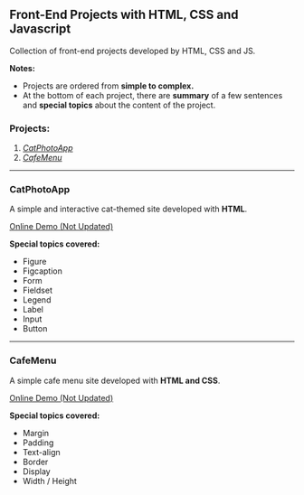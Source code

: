 <h2>Front-End Projects with HTML, CSS and Javascript</h2>

<p>Collection of front-end projects developed by HTML, CSS and JS.</p>

<strong>Notes:</strong>
<ul>
    <!-- Notes for collection -->
    <li>
        Projects are ordered from <b>simple to complex.</b>
    </li>
    <li>
        At the bottom of each project, there are <b>summary</b> of a few sentences and <b>special topics</b> about the content of the project.
    </li>
</ul>

<h3>Projects:</h3>
<ol>
    <!-- Project names -->
    <li>
    <a href="#CatPhotoApp"><i>CatPhotoApp</i></a>
    </li>
        <li>
    <a href="#CafeMenu"><i>CafeMenu</i></a>
    </li>
</ol>
<hr>

<!-- Project Sections -->
<section>
<h3 id="CatPhotoApp">CatPhotoApp</h3>
    <p>A simple and interactive cat-themed site developed with <b>HTML</b>.</p>
    <p><a href="https://eraybek.github.io/front-end-projects" rel="nofollow">Online Demo (Not Updated)</a></p>
    <p><strong>Special topics covered:</strong></p>
<ul>
<!-- Special topics -->
    <li>
        Figure
    </li>
    <li>
        Figcaption
    </li>
    <li>
        Form
    </li>
    <li>
        Fieldset
    </li>
    <li>
        Legend
    </li>
    <li>
        Label
    </li>
    <li>
        Input
    </li>
    <li>
        Button
    </li>
</ul>
</section>
<hr>
<section>
<h3 id="CafeMenu">CafeMenu</h3>
    <p>A simple cafe menu site developed with <b>HTML and CSS</b>.</p>
    <p><a href="https://eraybek.github.io/front-end-projects" rel="nofollow">Online Demo (Not Updated)</a></p>
    <p><strong>Special topics covered:</strong></p>
<ul>
<!-- Special topics -->
    <li>
        Margin
    </li>
    <li>
        Padding
    </li>
    <li>
        Text-align
    </li>
    <li>
        Border
    </li>
    <li>
        Display
    </li>
    <li>
        Width / Height
    </li>
    
</ul>
</section>
<br>

